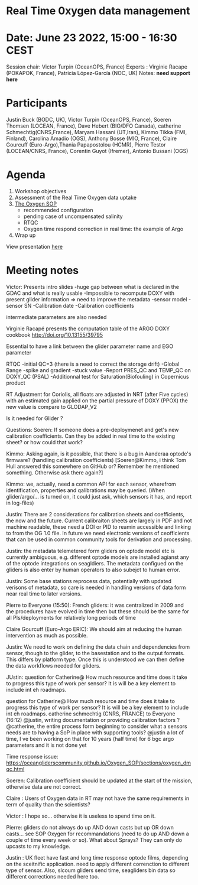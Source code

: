 # Real Time 0xygen data management

# Date: June 23 2022, 15:00 - 16:30 CEST

Session chair: Victor Turpin (OceanOPS, France)
Experts : Virginie Racape (POKAPOK, France), Patricia López-García (NOC, UK)
Notes: **need support here**

# Participants
Justin Buck (BODC, UK), Victor Turpin (OceanOPS, France), Soeren Thomsen (LOCEAN, France), Dave Hebert (BIO/DFO Canada), catherine Schmechtig(CNRS,France), Maryam Hassani (UT,Iran), Kimmo Tikka (FMI, Finland), Carolina Amadio (OGS), Anthony Bosse (MIO, France), Claire Gourcuff (Euro-Argo),Thania Papapostolou (HCMR), Pierre Testor (LOCEAN/CNRS, France), Corentin Guyot (Ifremer), Antonio Bussani (OGS)

# Agenda
1) Workshop objectives 
2) Assessment of the Real Time Oxygen data uptake
3) [The Oxygen SOP](https://oceangliderscommunity.github.io/Oxygen_SOP/sections/authors_SOP_development_process.html)
    - recommended configuration
    - pending case of uncompensated salinity
    - RTQC
    - Oxygen time respond correction in real time: the example of Argo
4) Wrap up

View presentation [here](https://github.com/OceanGlidersCommunity/meeting_notes/blob/main/WS6%20-%20Focus%20on%20Real%20Time%20data%20management%20of%20Oxygen%20Data%20V5.pdf)

# Meeting notes
Victor: Presents intro slides
-huge gap between what is declared in the GDAC and what is really usable 
-Impossible to recompute DOXY with present glider information
=> need to improve the metadata
-sensor model
-sensor SN
-Calibration date
-Calibration coefficients 

intermediate parameters are also needed 

Virginie Racapé presents the computation table of the ARGO DOXY cookbook http://doi.org/10.13155/39795 

Essential to have a link between the glider parameter name and EGO parameter

RTQC 
-initial QC=3 (there is a need to correct the storage drift)
-Global Range 
-spike and gradient
-stuck value 
-Report PRES_QC and TEMP_QC on DOXY_QC (PSAL)
-Additionnal test for Saturation(Biofouling) in Copernicus product

RT Adjustment 
for Coriolis, all floats are adjusted in NRT (after Five cycles) with an estimated gain applied on the partial pressure of DOXY (PPOX) the new value is compare to GLODAP_V2 

Is it needed for Glider ?


Questions: 
Soeren: If someone does a pre-deploymenet and get's new calibration coefficients. Can they be added in real time to the existing sheet? or how could that work?

Kimmo: Asking again, is it possible, that there is a bug in Aanderaa optode's firmware? (handling calibration coefficients) [Soeren@Kimmo, i think Tom Hull answered this somewhere on GitHub or? Remember he mentioned something. Otherwise ask there again?]

Kimmo: we, actually, need a common API for each sensor, wherefrom identification, properties and qalibrations may be queried. (When glider/argo/… is turned on, it could just ask, which sensors it has, and report in log-files)



Justin: There are 2 considerations for calibration sheets and coefficients, the now and the future. Current calibraiton sheets are largely in PDF and not machine readable, these need a DOI or PID to reamin accessible and linking to from the OG 1.0 file. In future we need electronic versions of ceofficients that can be used in common community tools for derivation and processing.

Justin: the metadata telemetered form gliders on optode model etc is currently ambiguous, e.g. different optode models are installed agianst any of the optode integrations on seagldiers. The metadata configued on the gliders is also enter by human operators to also subejct to human error.

Justin: Some base stations reprocess data, potentially with updated verisons of metadata, so care is needed in handling versions of data form near real time to later versions.


Pierre to Everyone (15:50): French gliders: it was centralized in 2009 and the procedures have evolved in time then but these should be the same for all PIs/deployments for relatively long periods of time

Claire Gourcuff (Euro-Argo ERIC): We should aim at reducing the human intervention as much as possible.


Justin: We need to work on defining the data chain and dependencies from sensor, though to the glider, to the basestation and to the output formats. This differs by platform type. Once this is understood we can then define the data workflows needed for gliders.



JUstin: question for Catherine@ How much resource and time does it take to progress this type of work per sensor? It is will be a key element to include int eh roadmaps.

question for Catherine@ How much resource and time does it take to progress this type of work per sensor? It is will be a key element to include int eh roadmaps.
catherine schmechtig (CNRS, FRANCE) to Everyone (16:12)
@justin, writing documentation or providing calibration factors ?
@catherine, the entire process form beginning to consider what a sensors needs are to having a SoP in place with supporting tools?
@justin a lot of time, I ve been working on that for 10 years (half time) for 6 bgc argo parameters and it is not done yet 



Time response issue: 
https://oceangliderscommunity.github.io/Oxygen_SOP/sections/oxygen_dmqc.html 


Soeren: Calibration coefficient should be updated at the start of the mission, otherwise data are not correct.

Claire : Users of Oxygen data in RT may not have the same requirements in term of quality than the scientists?

Victor : I hope so... otherwise it is useless to spend time on it.

Pierre: gliders do not always do up AND down casts but up OR down casts... see SOP Oxygen for recommandations (need to do up AND down a couple of time every week or so). What about Sprays? They can only do upcasts to my knowledge.


Justin : UK fleet have fast and long time response optode films, depending on the sceitnific application. need to apply different correnction to different type of sensor. Also, slcoum gliders send time, seagliders bin data so different corrections needed here too.


